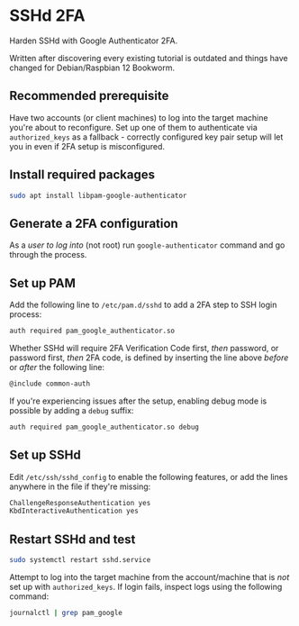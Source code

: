 # SSHd 2FA

Harden SSHd with Google Authenticator 2FA.

Written after discovering every existing tutorial is outdated and things have changed for Debian/Raspbian 12 Bookworm.

## Recommended prerequisite

Have two accounts (or client machines) to log into the target machine you're about to reconfigure. Set up one of them to authenticate via `authorized_keys` as a fallback - correctly configured key pair setup will let you in even if 2FA setup is misconfigured.

## Install required packages

```bash
sudo apt install libpam-google-authenticator
```

## Generate a 2FA configuration

As a _user to log into_ (not root) run `google-authenticator` command and go through the process.

## Set up PAM

Add the following line to `/etc/pam.d/sshd` to add a 2FA step to SSH login process:

```bash
auth required pam_google_authenticator.so
```

Whether SSHd will require 2FA Verification Code first, _then_ password, or password first, _then_ 2FA code, is defined by inserting the line above _before_ or _after_ the following line:

```bash
@include common-auth
```

If you're experiencing issues after the setup, enabling debug mode is possible by adding a `debug` suffix:

```bash
auth required pam_google_authenticator.so debug
```

## Set up SSHd

Edit `/etc/ssh/sshd_config` to enable the following features, or add the lines anywhere in the file if they're missing:

```bash
ChallengeResponseAuthentication yes
KbdInteractiveAuthentication yes
```

## Restart SSHd and test

```bash
sudo systemctl restart sshd.service
```

Attempt to log into the target machine from the account/machine that is _not_ set up with `authorized_keys`. If login fails, inspect logs using the following command:

```bash
journalctl | grep pam_google
```
